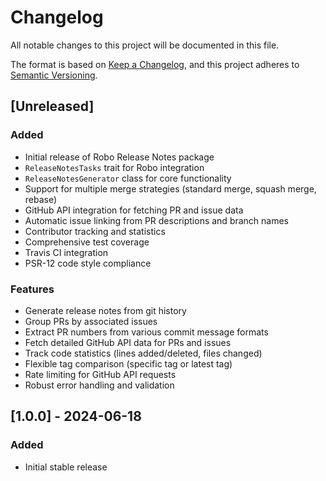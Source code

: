 # Changelog

All notable changes to this project will be documented in this file.

The format is based on [Keep a Changelog](https://keepachangelog.com/en/1.0.0/),
and this project adheres to [Semantic Versioning](https://semver.org/spec/v2.0.0.html).

## [Unreleased]

### Added
- Initial release of Robo Release Notes package
- `ReleaseNotesTasks` trait for Robo integration
- `ReleaseNotesGenerator` class for core functionality
- Support for multiple merge strategies (standard merge, squash merge, rebase)
- GitHub API integration for fetching PR and issue data
- Automatic issue linking from PR descriptions and branch names
- Contributor tracking and statistics
- Comprehensive test coverage
- Travis CI integration
- PSR-12 code style compliance

### Features
- Generate release notes from git history
- Group PRs by associated issues
- Extract PR numbers from various commit message formats
- Fetch detailed GitHub API data for PRs and issues
- Track code statistics (lines added/deleted, files changed)
- Flexible tag comparison (specific tag or latest tag)
- Rate limiting for GitHub API requests
- Robust error handling and validation

## [1.0.0] - 2024-06-18

### Added
- Initial stable release